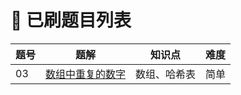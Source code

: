 # 👑 已刷题目列表

| 题号 | 题解                                                      | 知识点       | 难度 |
| ---- | --------------------------------------------------------- | ------------ | ---- |
| 03   | [数组中重复的数字](https://cunyu1943.site/posts/7e9ab8a/) | 数组、哈希表 | 简单 |